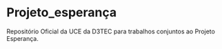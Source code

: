 # Projeto_esperança
Repositório Oficial da UCE da D3TEC para trabalhos conjuntos ao Projeto Esperança.  
